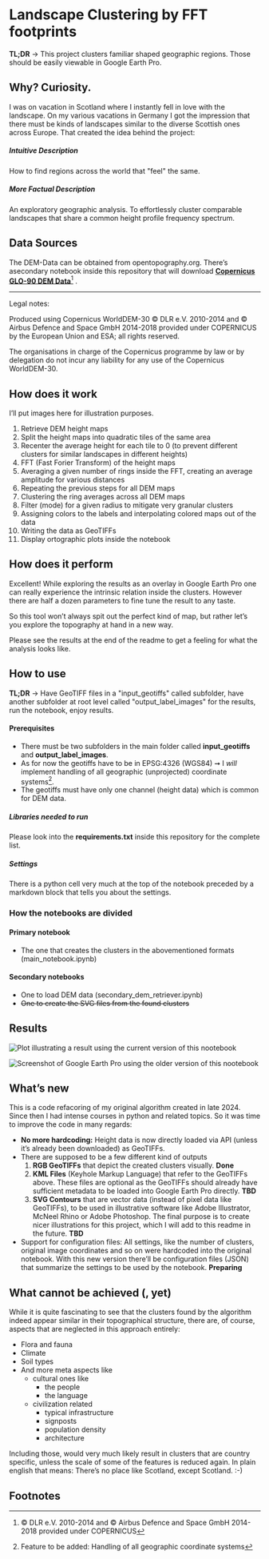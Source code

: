 # Landscape Clustering by FFT footprints
**TL;DR** → This project clusters familiar shaped geographic regions. Those should be easily viewable in Google Earth Pro. 

## Why? Curiosity.

I was on vacation in Scotland where I instantly fell in love with the landscape. On my various vacations in Germany I got the impression that there must be kinds of landscapes similar to the diverse Scottish ones across Europe. That created the idea behind the project:

##### Intuitive Description

How to find regions across the world that "feel" the same.

##### More Factual Description

An exploratory geographic analysis. To effortlessly cluster comparable landscapes that share a common height profile frequency spectrum. 

## Data Sources

The DEM-Data can be obtained from opentopography.org. There’s asecondary notebook inside this repository that will download **[Copernicus GLO-90 DEM Data](https://portal.opentopography.org/raster?opentopoID=OTSDEM.032021.4326.1)**[^1] .

------

Legal notes:

Produced using Copernicus WorldDEM-30 © DLR e.V. 2010-2014 and © Airbus Defence and Space GmbH 2014-2018 provided under COPERNICUS by the European Union and ESA; all rights reserved.

The organisations in charge of the Copernicus programme by law or by delegation do not incur any liability for any use of the Copernicus WorldDEM-30.

## How does it work

I’ll put images here for illustration purposes.

1. Retrieve DEM height maps
2. Split the height maps into quadratic tiles of the same area
3. Recenter the average height for each tile to 0 (to prevent different clusters for similar landscapes in different heights)
4. FFT (Fast Forier Transform) of the height maps
5. Averaging a given number of rings inside the FFT, creating an average amplitude for various distances
6. Repeating the previous steps for all DEM maps
7. Clustering the ring averages across all DEM maps
8. Filter (mode) for a given radius to mitigate very granular clusters
9. Assigning colors to the labels and interpolating colored maps out of the data
10. Writing the data as GeoTIFFs
11. Display ortographic plots inside the notebook 

## How does it perform

Excellent! While exploring the results as an overlay in Google Earth Pro one can really experience the intrinsic relation inside the clusters. However there are half a dozen parameters to fine tune the result to any taste.  

So this tool won’t always spit out the perfect kind of map, but rather let’s you explore the topography at hand in a new way.

Please see the results at the end of the readme to get a feeling for what the analysis looks like.

## How to use

**TL;DR** → Have GeoTIFF files in a "input_geotiffs" called subfolder, have another subfolder at root level called "output_label_images" for the results, run the notebook, enjoy results.

#### Prerequisites

- There must be two subfolders in the main folder called **input_geotiffs** and **output_label_images**.
- As for now the geotiffs have to be in EPSG:4326 (WGS84) ➞ I *will* implement handling of all geographic (unprojected) coordinate systems[^2].
- The geotiffs must have only one channel (height data) which is common for DEM data.

##### Libraries needed to run

Please look into the **requirements.txt** inside this repository for the complete list.

##### Settings

There is a python cell very much at the top of the notebook preceded by a markdown block that tells you about the settings. 

### How the notebooks are divided

#### Primary notebook

- The one that creates the clusters in the abovementioned formats (main_notebook.ipynb)

#### Secondary notebooks

- One to load DEM data (secondary_dem_retriever.ipynb)
- ~~One to create the SVG files from the found clusters~~



## Results




![Plot illustrating a result using the current version of this nootebook](./readme_images/england-france.png)

![Screenshot of Google Earth Pro using the older version of this nootebook](./readme_images/old-version-google-earth-pro.jpg)

## What’s new

This is a code refacoring of my original algorithm created in late 2024. Since then I had intense courses in python and related topics. So it was time to improve the code in many regards:

- **No more hardcoding:** Height data is now directly loaded via API (unless it’s already been downloaded) as GeoTIFFs.
- There are supposed to be a few different kind of outputs 
  1. **RGB GeoTIFFs** that depict the created clusters visually. **Done**
  2. **KML Files** (Keyhole Markup Language) that refer to the GeoTIFFs above. These files are optional as the GeoTIFFs should already have sufficient metadata to be loaded into Google Earth Pro directly. **TBD**
  3. **SVG Contours** that are vector data (instead of pixel data like GeoTIFFs), to be used in illustrative software like Adobe Illustrator, McNeel Rhino or Adobe Photoshop. The final purpose is to create nicer illustrations for this project, which I will add to this readme in the future. **TBD**
- Support for configuration files:
  All settings, like the number of clusters, original image coordinates and so on were hardcoded into the original notebook. With this new version there’ll be configuration files (JSON) that summarize the settings to be used by the notebook. **Preparing**

## What cannot be achieved (, yet)

While it is quite fascinating to see that the clusters found by the algorithm indeed appear similar in their topographical structure, there are, of course, aspects that are neglected in this approach entirely:

- Flora and fauna
- Climate
- Soil types
- And more meta aspects like
  - cultural ones like
    - the people
    - the language
  - civilization related
    - typical infrastructure
    - signposts
    - population density
    - architecture

Including those, would very much likely result in clusters that are country specific, unless the scale of some of the features is reduced again. In plain english that means: There’s no place like Scotland, except Scotland. :-)

## Footnotes



[^1]: © DLR e.V. 2010-2014 and © Airbus Defence and Space GmbH 2014-2018 provided under COPERNICUS
[^2]: Feature to be added: Handling of all geographic coordinate systems
